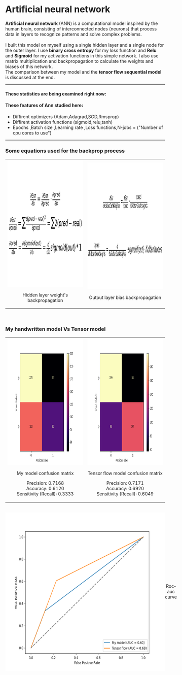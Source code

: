 # Artificial neural network


**Artificial neural network** (ANN) is a computational model inspired by the human brain, consisting of interconnected nodes (neurons) that process data in layers to recognize patterns and solve complex problems.
<br/>
<br/>
I built this model on myself using a single hidden layer and a single node for the outer layer.
I use **binary cross entropy** for my loss function and **Relu** and **Sigmoid** for my activation functions in this simple network.
I also use matrix multiplication and backpropagation to calculate the weights and biases of this network.
<br/>
The comparison between my model and the **tensor flow sequential model** is discussed at the end.
- - - -
#### These statistics are being examined right now: ####
 
#### These features of Ann studied here: ####
  * Diffirent optimizers (Adam,Adagrad,SGD,Rmsprop)
  * Diffirent activation functions (sigmoid,relu,tanh)
  * Epochs ,Batch size ,Learning rate ,Loss functions,N-jobs = ("Number of cpu cores to use")
    
- - - -
### Some equations used for the backprop process
<table>
  <tr>
    <td align="center">
      <img src="https://github.com/tohidnoori/Ann-from-scratch/blob/main/images/Hidden%20Layer%20weight's%20backpropagation.png" width="500" height="400" alt="Hidden layer weight's backpropagation">
      <p>Hidden layer weight's backpropagation</p>
    </td>
    <td align="center">
      <img src="https://github.com/tohidnoori/Ann-from-scratch/blob/main/images/Output%20Layer%20bias%20backpropagation.png" width="500" height="400" alt="Output layer bias backpropagation">
      <p>Output layer bias backpropagation</p>
    </td>
  </tr>
</table>
<br/>

### My handwritten model Vs Tensor model
<table>
  <tr>
    <td align="center">
      <img src="https://github.com/tohidnoori/Ann-from-scratch/blob/main/images/My model confusion matrix.png" width="500" height="400" alt="Hidden layer weight's backpropagation">
      <p>My model confusion matrix</p>
      <p>Precision: 0.7168 
       <br/>
       Accuracy: 0.6120   
       <br/>
       Sensitivity (Recall): 0.3333</p>
    </td>
    <td align="center">
      <img src="https://github.com/tohidnoori/Ann-from-scratch/blob/main/images/Tensor flow model confusion matrix.png" width="500" height="400" alt="Output layer bias backpropagation">
      <p>Tensor flow model confusion matrix</p>
      <p>Precision: 0.7171
        <br/>
        Accuracy: 0.6920 
        <br/>
        Sensitivity (Recall): 0.6049</p>
    </td>
  </tr>
</table>
<br/>
<div align="center" style="display:flex;flex-direction:row;align-items: center;">
  <img style="margin:10;" src="https://github.com/tohidnoori/Ann-from-scratch/blob/main/images/Roc-auc.png" width="600" height="500" alt="Image 1">
<div/>
<p>Roc-auc curve</p>
